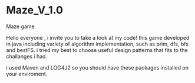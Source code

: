 # Maze_V_1.0
Maze game


Hello everyone , i invite you to take a look at my code! 
this game developed in java including variety of algorithm implementation, such as prim, dfs, bfs and bestFS.
i tried my best to choose useful design patterns that fits to the challanges i had.

i used Maven and LOG4J2 so you should have these packages installed on your enviroment.
